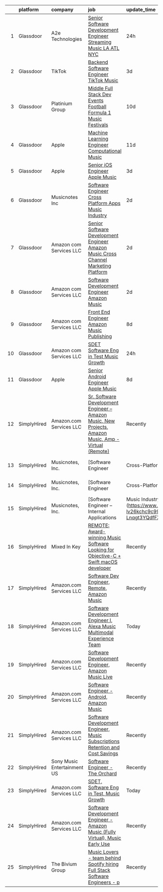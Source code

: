 

|    | platform    | company                     | job                                                                                                                                                                                                                                                                                                                                                                                                                                                                                                                                                                                                                                                                                                                                                                                                                                                                                                                                                                                                                                                                                                                                                                                                                                                                                                                                                                       | update_time   | location                   |
|---:|:------------|:----------------------------|:--------------------------------------------------------------------------------------------------------------------------------------------------------------------------------------------------------------------------------------------------------------------------------------------------------------------------------------------------------------------------------------------------------------------------------------------------------------------------------------------------------------------------------------------------------------------------------------------------------------------------------------------------------------------------------------------------------------------------------------------------------------------------------------------------------------------------------------------------------------------------------------------------------------------------------------------------------------------------------------------------------------------------------------------------------------------------------------------------------------------------------------------------------------------------------------------------------------------------------------------------------------------------------------------------------------------------------------------------------------------------|:--------------|:---------------------------|
|  1 | Glassdoor   | A2e Technologies            | [Senior Software Development Engineer  Streaming Music  LA ATL NYC](https://www.glassdoor.com/partner/jobListing.htm?pos=111&ao=1136043&s=58&guid=000001829b2345c3ac63c2b59f40a245&src=GD_JOB_AD&t=SR&vt=w&ea=1&cs=1_70ccd531&cb=1660460156774&jobListingId=1008069973925&jrtk=3-0-1gadi6hkt2ber001-1gadi6hlbihlh800-9318bf80de7e917d-)                                                                                                                                                                                                                                                                                                                                                                                                                                                                                                                                                                                                                                                                                                                                                                                                                                                                                                                                                                                                                                   | 24h           | Remote                     |
|  2 | Glassdoor   | TikTok                      | [Backend Software Engineer   TikTok Music](https://www.glassdoor.com/partner/jobListing.htm?pos=107&ao=1136043&s=58&guid=000001829b2345c3ac63c2b59f40a245&src=GD_JOB_AD&t=SR&vt=w&cs=1_ddb1d80a&cb=1660460156773&jobListingId=1008065046365&jrtk=3-0-1gadi6hkt2ber001-1gadi6hlbihlh800-ecb656070aca98b9-)                                                                                                                                                                                                                                                                                                                                                                                                                                                                                                                                                                                                                                                                                                                                                                                                                                                                                                                                                                                                                                                                 | 3d            | Mountain View, CA          |
|  3 | Glassdoor   | Platinium Group             | [Middle Full Stack Dev   Events  Football  Formula 1  Music Festivals    ](https://www.glassdoor.com/partner/jobListing.htm?pos=109&ao=1136043&s=58&guid=000001829b2345c3ac63c2b59f40a245&src=GD_JOB_AD&t=SR&vt=w&cs=1_f5386aef&cb=1660460156773&jobListingId=1008049379681&jrtk=3-0-1gadi6hkt2ber001-1gadi6hlbihlh800-49fd4225bf218689-)                                                                                                                                                                                                                                                                                                                                                                                                                                                                                                                                                                                                                                                                                                                                                                                                                                                                                                                                                                                                                                 | 10d           | Monaco, CA                 |
|  4 | Glassdoor   | Apple                       | [Machine Learning Engineer  Computational Music](https://www.glassdoor.com/partner/jobListing.htm?pos=108&ao=1136043&s=58&guid=000001829b2345c3ac63c2b59f40a245&src=GD_JOB_AD&t=SR&vt=w&cs=1_ba901e44&cb=1660460156773&jobListingId=1008049061568&jrtk=3-0-1gadi6hkt2ber001-1gadi6hlbihlh800-4f513298a406a298-)                                                                                                                                                                                                                                                                                                                                                                                                                                                                                                                                                                                                                                                                                                                                                                                                                                                                                                                                                                                                                                                           | 11d           | Portland, OR               |
|  5 | Glassdoor   | Apple                       | [Senior iOS Engineer   Apple Music](https://www.glassdoor.com/partner/jobListing.htm?pos=103&ao=1110586&s=58&guid=000001829b2345c3ac63c2b59f40a245&src=GD_JOB_AD&t=SR&vt=w&cs=1_9f2a0c4e&cb=1660460156773&jobListingId=1008064549089&cpc=3BA4CE39D5B5DEF5&jrtk=3-0-1gadi6hkt2ber001-1gadi6hlbihlh800-7c3ed05e2b57e801--6NYlbfkN0BvKrLyj5gPmtZO9T8euul8TCxuuKNOtzRJOomxnwSEodTz2Bc-sPZlFpP0h5lDivpYKMBYJ4r5YsqMzYy8kxwqICeM5GQPVqtgxPbhR42n8DHIt0nX2gK3mbqQYP9kE-qW2Da6t10htjSS06NJXI98hAHwgGDauF4BK7uFs0mVMRozp3yzWNjXLvF7t9pAJp4dXwZrNRDqBLORJtBBjCEEJSDM4GfhJ0gJlj4uCB6cM-PRGpugq3PeIWD10lZA1v85fNJBIOhCDF6QxK4lZZTr185Nk4X58N4Vprq18Vgf85VxI-I48yNIW92cah-0C9Bi001XJCzgCs-bN_kiJAnFX388SDVKRWXY5R9B1np28lglmZn73dInfZDp8iNRmB6bo2v3HrZRtMiWZI8BnsWGzT8JU5T7ex25sqIVddGl8uxjwDxeSEIn7YFcM3aMwJ6Jlg8eH0TyZD8G3uUTDmrXf8nIoP9cP3j7Py9xSMIW6KUwUI5ACBvEM2xcqVzIIj7Xu4OncKTN_xaK-U1qcbuIQk2fp_CF6n80uGt1K8HCrosxBngSOOEYijWaYNkAt7xVdpeenDBgbu9Z976vb03A98XbWWzS3Nb23TYKMYtp0zGiaQZ69tWQAVXd4whiu0pxFbLw8hNnsdPdsj-6m2-J-TZdX3rTIwq0hfKn3as70XRgm_OaMxbmYKR0wszDxY8vbeBgkOPZIeVd5mLk6BbU2JK4l7Ee-Hrg2piY-bd9U7xtY9vML2CxdiSOX5_6ZQC3_0QUWXgzXBSkCmlIZ7acgL9QjWxIrMbq2El2yUJbe3fWj7Jgr9dgVCGvwsdIPgBVVvFHPTpfQzTp88LcEsik6HLQVs32oEwEefWv1TBTk-DLzwa3Pv_skCpVh96Rqnp-KwhdsJc1oBig5sBBZmMjnGmjCCwWnwk0AZMYu-9kaldHYaavshQGQ5NkqTbELav_rdNb8ypu-_7251bjcRZ-)                   | 3d            | New York, NY               |
|  6 | Glassdoor   | Musicnotes  Inc             | [Software Engineer   Cross Platform Apps   Music Industry](https://www.glassdoor.com/partner/jobListing.htm?pos=101&ao=1110586&s=58&guid=000001829b2345c3ac63c2b59f40a245&src=GD_JOB_AD&t=SR&vt=w&ea=1&cs=1_549fd9c5&cb=1660460156773&jobListingId=1008067368242&cpc=0FE1F5EA2BC84A01&jrtk=3-0-1gadi6hkt2ber001-1gadi6hlbihlh800-e171e5a85bb6462c--6NYlbfkN0AzOvrGu_UugWgn3GqKRF9Dlu_Ew02IZ-2nOt7BxrJX_T9UyePuI4_eSA9dYE24Ro-DFYisjcrrJvnhkC_jcplk_fuPq1eQhYKVGE5Yr45F8QB9Fb0xbh6VTVKyPOCp_L9i2wi79_pybUfwGBDH2ZiKUA5hML8qZIM2-j4Va3zVneCVXGMXCBsvE2VvOh0Jj7B0-0dteZFd_aiT3fJeMl0E6wJnOttj5my96ksEF1w0z-k2_bMvNpkd9_ntiABP0t02mPPy_Vd2PzJOfcZH6WLi_MpwK4jlAE3f84avaF0ci-zuRhkmiN7614icWuaCM1zj677tMCocgEfFdMA0DJoJFVaIv2oQBUryWPx-9X-lOPkCXEoL-4cnpo4Z3k-3L3Yi0mZeoFZD1BiolP3xzvgJoVQBKFYOlD4tGhItA-n6faIreO2h4gjEBko6_rKbS-on6nMkiOELxaF0wYghnNCqFPCEPw5_L_-E66yqGwqF3BIGZRM0b5GcBKQlFarcWAs%3D)                                                                                                                                                                                                                                                                                                                                                                                                                                                                         | 2d            | Remote                     |
|  7 | Glassdoor   | Amazon com Services LLC     | [Senior Software Development Engineer   Amazon Music  Cross Channel Marketing Platform](https://www.glassdoor.com/partner/jobListing.htm?pos=110&ao=1136043&s=58&guid=000001829b2345c3ac63c2b59f40a245&src=GD_JOB_AD&t=SR&vt=w&cs=1_005e0bfc&cb=1660460156773&jobListingId=1008066910045&jrtk=3-0-1gadi6hkt2ber001-1gadi6hlbihlh800-d5a92c0d2ec6f85f-)                                                                                                                                                                                                                                                                                                                                                                                                                                                                                                                                                                                                                                                                                                                                                                                                                                                                                                                                                                                                                    | 2d            | San Francisco, CA          |
|  8 | Glassdoor   | Amazon com Services LLC     | [Software Development Engineer   Amazon Music](https://www.glassdoor.com/partner/jobListing.htm?pos=106&ao=1136043&s=58&guid=000001829b2345c3ac63c2b59f40a245&src=GD_JOB_AD&t=SR&vt=w&cs=1_d7feb30c&cb=1660460156773&jobListingId=1008067382236&jrtk=3-0-1gadi6hkt2ber001-1gadi6hlbihlh800-bd45326ef4d2694f-)                                                                                                                                                                                                                                                                                                                                                                                                                                                                                                                                                                                                                                                                                                                                                                                                                                                                                                                                                                                                                                                             | 2d            | San Francisco, CA          |
|  9 | Glassdoor   | Amazon com Services LLC     | [Front End Engineer  Amazon Music Publishing](https://www.glassdoor.com/partner/jobListing.htm?pos=105&ao=1136043&s=58&guid=000001829b2345c3ac63c2b59f40a245&src=GD_JOB_AD&t=SR&vt=w&cs=1_59b5bb08&cb=1660460156773&jobListingId=1008054946280&jrtk=3-0-1gadi6hkt2ber001-1gadi6hlbihlh800-c4bf362ca12caeb6-)                                                                                                                                                                                                                                                                                                                                                                                                                                                                                                                                                                                                                                                                                                                                                                                                                                                                                                                                                                                                                                                              | 8d            | San Francisco, CA          |
| 10 | Glassdoor   | Amazon com Services LLC     | [SDET  Software Eng in Test  Music Growth](https://www.glassdoor.com/partner/jobListing.htm?pos=104&ao=1136043&s=58&guid=000001829b2345c3ac63c2b59f40a245&src=GD_JOB_AD&t=SR&vt=w&cs=1_4e72580d&cb=1660460156773&jobListingId=1008069543759&jrtk=3-0-1gadi6hkt2ber001-1gadi6hlbihlh800-01ef90ed90cfbf63-)                                                                                                                                                                                                                                                                                                                                                                                                                                                                                                                                                                                                                                                                                                                                                                                                                                                                                                                                                                                                                                                                 | 24h           | Remote                     |
| 11 | Glassdoor   | Apple                       | [Senior Android Engineer   Apple Music](https://www.glassdoor.com/partner/jobListing.htm?pos=102&ao=1110586&s=58&guid=000001829b2345c3ac63c2b59f40a245&src=GD_JOB_AD&t=SR&vt=w&cs=1_65d15e22&cb=1660460156772&jobListingId=1008054989941&cpc=451933188B21919D&jrtk=3-0-1gadi6hkt2ber001-1gadi6hlbihlh800-0bbe2ed6be62edf2--6NYlbfkN0BvKrLyj5gPmtZO9T8euul8TCxuuKNOtzRJOomxnwSEodTz2Bc-sPZlC5mDe-NOaJjYIQikQ9Ep4RLc8wJ2_dX3-DNh-dZ7ARMzaFjfAi5P0eLetelJkasFemS7nkAfmwzmrU9fz-LfME7nABWVTzHOZ_B_y7zl37d73qbUVgo9YpbuV66oLA-6Bw3E7GuBQlO13oEY4zkDLYu5tVP12nRv5le42oE20gDlrL4iko4QFBghln_2_UQhzRViLQj4jWi_ZL9vdIb5Vl-AxXg340YxXyfQyDqKOT4uf4zpnmMJDoPrBOPhjEW055YO7fTdXpIF2r_5INc9m_Gl7LC_9hKFVFVSAyF6dcPd8CTxxvFIV_WhV0Dz0zG6I_hvE41yQIfBkmLGZHGldoq0sEoqL2lAZN0vaO1R0_WDze66Gd58lAO6RD7FwKcXQCXMFulcjRA2ydA03bL2nJ9tvKTL8-bEiKUOwalC8MO1zyaNMafA1egsqI-Gwa-mQJtlmd7o4JnnHzldT49nwIw1qAMO79j6MOfix6yL6uhmcInOJDjCiz1stlJAVfdtaA-CV3vqLSjBDbDc77P5De3LcF5CsGWF1sjkPk3U3UlMnSVwkZR-9QDLhrHIVXx1_xesORwlaDkgwH2A5WnQosoGl8zCjfSVc0MDrX-gRLxokfIC2PYWRry4KXv7ufOxn-zBeYY9pSilvS4Ry99lDg0QyiJEhRP-QZWmPFaAthcPEEGR4ZBDJGNj-K7E28jev29O1Cm5pXUs4tMajtOr7OQKQwbA83yrTsIzGF-h4iPd-CV4B82Hw7EmSu6tjPB-YdQtK5Xj_Dt5lmYwrz53MZfEwHwln59oz0Zv9-uHZGxb-ax8a7OtMaYiamM04KSawAq-fIt0gJ2CMY-kEFPoHDzD7MGZas4hTBc8OcJzilJRJfgQC9hx8vQL87hHByA3-_u7SRhCryfzXR6vTa7HzoIef3bceekjNNyPioEYAdI%3D) | 8d            | San Diego, CA              |
| 12 | SimplyHired | Amazon.com Services LLC     | [Sr. Software Development Engineer – Amazon Music, New Projects, Amazon Music, Amp - Virtual (Remote)](https://www.simplyhired.com/job/gD9GQgVAX8y9kBLbryGE_SpH7tKlmuXIKUhoDVYjw3oCtOm4MdBhMA?q=music+developer)                                                                                                                                                                                                                                                                                                                                                                                                                                                                                                                                                                                                                                                                                                                                                                                                                                                                                                                                                                                                                                                                                                                                                          | Recently      | United States              |
| 13 | SimplyHired | Musicnotes, Inc.            | [Software Engineer | Cross-Platform Apps | Music Industry](https://www.simplyhired.com/job/k8E4fg8SWWqgvPsk4kBA2CqJDhhUZAmYysUfvRGHibz7cVQEY9wzyw?q=music+developer)                                                                                                                                                                                                                                                                                                                                                                                                                                                                                                                                                                                                                                                                                                                                                                                                                                                                                                                                                                                                                                                                                                                                                                                                      | 2d            | Remote                     |
| 14 | SimplyHired | Musicnotes, Inc.            | [Software Engineer | Cross-Platform Apps | Music Industry](https://www.simplyhired.com/job/k8E4fg8SWWqgvPsk4kBA2CqJDhhUZAmYysUfvRGHibz7cVQEY9wzyw?q=music+developer)                                                                                                                                                                                                                                                                                                                                                                                                                                                                                                                                                                                                                                                                                                                                                                                                                                                                                                                                                                                                                                                                                                                                                                                                      | 2d            | Remote                     |
| 15 | SimplyHired | Musicnotes, Inc.            | [Software Engineer – Internal Applications | Music Industry](https://www.simplyhired.com/job/CJj4BR8cQSu-lv26kchc9c99R6mB050UHH-Lnqgt3YQdfFX2vFlL3A?q=music+developer)                                                                                                                                                                                                                                                                                                                                                                                                                                                                                                                                                                                                                                                                                                                                                                                                                                                                                                                                                                                                                                                                                                                                                                                                    | 3d            | Remote                     |
| 16 | SimplyHired | Mixed In Key                | [REMOTE: Award-winning Music Software Looking for Objective-C + Swift macOS developer](https://www.simplyhired.com/job/hp01aCVdwM9hovpsfWt-nTSQSiUrrYDI2aQZ3w5x5T-YN0cNGt-cJw?q=music+developer)                                                                                                                                                                                                                                                                                                                                                                                                                                                                                                                                                                                                                                                                                                                                                                                                                                                                                                                                                                                                                                                                                                                                                                          | Recently      | Miami, FL                  |
| 17 | SimplyHired | Amazon.com Services LLC     | [Software Dev Engineer, Remote, Amazon Music](https://www.simplyhired.com/job/fv1Jkhm-7Q9Y6Y72X8w4OEhPK9EikT2ojLeD05ZDq4MN3uzS4Nn5hw?q=music+developer)                                                                                                                                                                                                                                                                                                                                                                                                                                                                                                                                                                                                                                                                                                                                                                                                                                                                                                                                                                                                                                                                                                                                                                                                                   | Recently      | Remote                     |
| 18 | SimplyHired | Amazon.com Services LLC     | [Software Development Engineer I, Alexa Music Multimodal Experience Team](https://www.simplyhired.com/job/ISL-JARK3WnYGuPGrXEKxcD7tkCj6R-0JZQj6A4JlMT1TKxhEqbmYg?q=music+developer)                                                                                                                                                                                                                                                                                                                                                                                                                                                                                                                                                                                                                                                                                                                                                                                                                                                                                                                                                                                                                                                                                                                                                                                       | Today         | Seattle, WA                |
| 19 | SimplyHired | Amazon.com Services LLC     | [Software Development Engineer, Amazon Music Live](https://www.simplyhired.com/job/mpgzgT6r885fjDF9t9oYbhMiUPQvAME3CQopjyPobkAI9WLjTXZnMg?q=music+developer)                                                                                                                                                                                                                                                                                                                                                                                                                                                                                                                                                                                                                                                                                                                                                                                                                                                                                                                                                                                                                                                                                                                                                                                                              | Recently      | Remote +1 location         |
| 20 | SimplyHired | Amazon.com Services LLC     | [Software Engineer - Android, Amazon Music](https://www.simplyhired.com/job/QL7uYIpBrV4RTL9wYiQtqY09L16dihC9DkkQr6UlVCKT7sEpDdPuaQ?q=music+developer)                                                                                                                                                                                                                                                                                                                                                                                                                                                                                                                                                                                                                                                                                                                                                                                                                                                                                                                                                                                                                                                                                                                                                                                                                     | Recently      | Remote +1 location         |
| 21 | SimplyHired | Amazon.com Services LLC     | [Software Development Engineer, Music Subscriptions Retention and Cost Savings](https://www.simplyhired.com/job/9h38VFyEI3JMLD0H4nqsw3pBt5h-TAtcRvMyq9CZsM-Hang_JRILeQ?q=music+developer)                                                                                                                                                                                                                                                                                                                                                                                                                                                                                                                                                                                                                                                                                                                                                                                                                                                                                                                                                                                                                                                                                                                                                                                 | Recently      | Remote +2 locations        |
| 22 | SimplyHired | Sony Music Entertainment US | [Software Engineer - The Orchard](https://www.simplyhired.com/job/lLmtnOo3i-fScmRIN2RWmPONF8SVB7OqINdiRc8dqVhKowN-9Wv9Aw?q=music+developer)                                                                                                                                                                                                                                                                                                                                                                                                                                                                                                                                                                                                                                                                                                                                                                                                                                                                                                                                                                                                                                                                                                                                                                                                                               | Recently      | New York State +1 location |
| 23 | SimplyHired | Amazon.com Services LLC     | [SDET, Software Eng in Test, Music Growth](https://www.simplyhired.com/job/ObPpG_RACzDxjryz42thbD9VBqbeE25uTFWbpbNcSbokmZEq549Jiw?q=music+developer)                                                                                                                                                                                                                                                                                                                                                                                                                                                                                                                                                                                                                                                                                                                                                                                                                                                                                                                                                                                                                                                                                                                                                                                                                      | Today         | Remote                     |
| 24 | SimplyHired | Amazon.com Services LLC     | [Software Development Engineer - Amazon Music (Fully Virtual), Music Early Use](https://www.simplyhired.com/job/bPucS2ezOmq_euYS4yOlSlBq38iEEckibLwyk_-ViXd3MbR-kzjfrQ?q=music+developer)                                                                                                                                                                                                                                                                                                                                                                                                                                                                                                                                                                                                                                                                                                                                                                                                                                                                                                                                                                                                                                                                                                                                                                                 | Recently      | United States              |
| 25 | SimplyHired | The Bivium Group            | [Music Lovers - team behind Spotify hiring Full Stack Software Engineers - p](https://www.simplyhired.com/job/xwPIhzuTN5QU7HiZUxxulf6NVWJJFVEgQggMHrjRfTQugyKoDq1S5w?q=music+developer)                                                                                                                                                                                                                                                                                                                                                                                                                                                                                                                                                                                                                                                                                                                                                                                                                                                                                                                                                                                                                                                                                                                                                                                   | Recently      | Boston, MA                 |